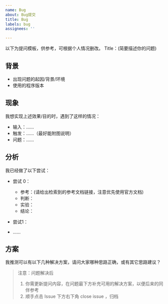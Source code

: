 ```yaml
---
name: Bug
about: Bug提交
title: Bug
labels: bug
assignees: ''

---
```


以下为提问模板，供参考，可根据个人情况删改。
Title：(简要描述你的问题)

## 背景
* 出现问题的起因/背景/环境
* 使用的程序版本

## 现象
我想实现上述效果/目的时，遇到了这样的情况：

* 输入：……
* 触发：……（最好能附图说明）
* 问题：……

## 分析
我已经做了以下尝试：

* 尝试 0：
  
  * 参考：(请给出检索到的参考文档链接，注意优先使用官方文档)
  * 判断：
  * 实验：
  * 结论：
* 尝试1：
* ……

## 方案
我推测可以有以下几种解决方案，请问大家哪种思路正确，或有其它思路建议？

> 注意：问题解决后
> 
> 1. 你需更新提问内容，在问题最下方补充可用的解决方案，以便后来的同伴参考
> 2. 顺手点击 Issue 下方右下角 close issue ，归档
